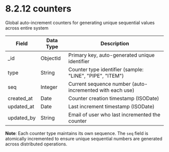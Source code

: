 # 8.2.12 counters

Global auto-increment counters for generating unique sequential values across entire system

| Field | Data Type | Description |
|-------|-----------|-------------|
| _id | ObjectId | Primary key, auto-generated unique identifier |
| type | String | Counter type identifier (sample: "LINE", "PIPE", "ITEM") |
| seq | Integer | Current sequence number (auto-incremented with each use) |
| created_at | Date | Counter creation timestamp (ISODate) |
| updated_at | Date | Last increment timestamp (ISODate) |
| updated_by | String | Email of user who last incremented the counter |

**Note**: Each counter type maintains its own sequence. The `seq` field is atomically incremented to ensure unique sequential numbers are generated across distributed operations.
